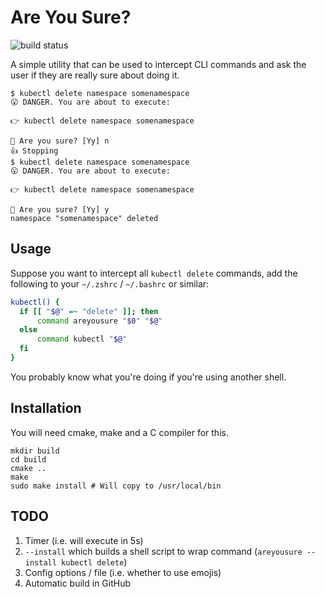 # Are You Sure?

![build status](https://github.com/SStorm/areyousure/actions/workflows/build.yml/badge.svg)

A simple utility that can be used to intercept CLI commands and ask the user
if they are really sure about doing it.

```text
$ kubectl delete namespace somenamespace
😮 DANGER. You are about to execute: 

👉 kubectl delete namespace somenamespace

🤔 Are you sure? [Yy] n
👍 Stopping
$ kubectl delete namespace somenamespace
😮 DANGER. You are about to execute: 

👉 kubectl delete namespace somenamespace

🤔 Are you sure? [Yy] y
namespace "somenamespace" deleted
```

## Usage

Suppose you want to intercept all `kubectl delete` commands, add the following to your
`~/.zshrc` / `~/.bashrc` or similar:


```bash
kubectl() {
  if [[ "$@" =~ "delete" ]]; then
      command areyousure "$0" "$@"
  else
      command kubectl "$@"
  fi
}
```

You probably know what you're doing if you're using another shell.

## Installation

You will need cmake, make and a C compiler for this.

```shell
mkdir build
cd build
cmake ..
make
sudo make install # Will copy to /usr/local/bin
```

## TODO

1. Timer (i.e. will execute in 5s)
2. `--install` which builds a shell script to wrap command (`areyousure --install kubectl delete`)
3. Config options / file (i.e. whether to use emojis)
4. Automatic build in GitHub
